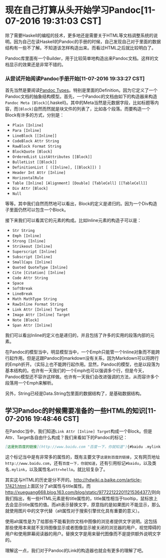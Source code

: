 # 现在自己打算从头开始学习Pandoc[11-07-2016 19:31:03 CST]

除了需要Haskell的编程的技术，更多地还是需要关于HTML等文档调整系统的说明。因为自己在读Haskell的Pandoc的手册的时候，自己发现自己对于里面的数据结构有一些不了解。不知道该怎样构造出来。而看过HTML之后就比较明白了。

Pandoc库里面有一个Builder，用于比较简单地构造出来Pandoc文档。这样的文档显示的效果还是非常不错的。


### 从尝试开始阅读Pandoc手册开始[11-07-2016 19:33:27 CST]

首先当然是要阅读[Pandoc Types](http://hackage.haskell.org/package/pandoc-types-1.17.0.4/docs/Text-Pandoc-Definition.html)。特别是里面的Definition。因为它定义了一个Pandoc文档的抽象结构模型。首先，一个Pandoc的文档由如下的构造器来构造`Pandoc Meta [Block]`{.haskell}。其中的Meta当然是元数据字段，比如标题等内容，而`[Block]`自然而然就是块文件的列表了，比如各个段落。而要构造一个Block有许多的方式，分别是：

* `Plain [Inline]`
* `Para [Inline]`
* `LineBlock [[Inline]]`
* `CodeBlock Attr String`
* `RawBlock Format String`
* `BlockQuote [Block]`
* `OrderedList ListAttributes [[Block]]`
* `BulletList [[Block]]`
* `DefinitionList [ ([Inline], [[Block]]) ]`
* `Header Int Attr [Inline]`
* `HorizontalRule`
* `Table [Inline] [Alignment] [Double] [TableCell] [[TableCell]]`
* `Div Attr [Block]`
* `Null`

等等。其中我们自然而然地可以看出，Block的定义是递归的。因为一个Div构造子里面仍然可以包含一个Block。

接下来我们可以看其它的元素的构成。比如Inline元素的构造子可以是：

* `Str String`
* `Emph [Inline]`
* `Strong [Inline]`
* `Strikeout [Inline]`
* `Superscript [Inline]`
* `Subscript [Inline]`
* `SmallCaps [Inline]`
* `Quoted QuoteType [Inline]`
* `Cite [Citation] [Inline]`
* `Code Attr String`
* `Space`
* `SoftBreak`
* `LineBreak`
* `Math MathType String`
* `RawInline Format String`
* `Link Attr [Inline] Target`
* `Image Attr [Inline] Target`
* `Note [Block]`
* `Span Attr [Inline]`

我们可以看出Inline的定义也是递归的，并且包括了许多的实用的段落内部的元素。

在Pandoc的模型当中，明显模型当中，一个Emph只能管一个Inline对象而不能跨行起作用。但是这跟Pandoc的markdown没有关系，因为Markdown可以将跨行的Emph折开。（实际上也不能跨行起作用。显然，Pandoc的模型，也是以段落为基本结构的。也许有一天我们的一个Emph也可以强调多个行，但是今天，Pandoc模型还不容许这样做。也许有一天我们会改进强调的方法，从而容许多个段落用一个Emph来解析。

另外，String已经是Data.String包里面的数据结构了，是基础数据结构。


## 学习Pandoc的时候需要准备的一些HTML的知识[11-07-2016 19:48:46 CST]


在Pandoc当中，我们知道`Link Attr [Inline] Target`构成一个Block。但是Attr、Target各自由什么构成？我们来看如下的Pandoc的标记：

```markdown
[这是到百度的链接](http://www.baidu.com "百度一下，你就知道"){#baidu .mylink attr="hello"}
```

这个标记当中是有非常多的属性的，既有主要文字`这是到百度的链接`，又有网页地址`http://www.baidu.com`，还有`百度一下，你就知道`，还有引用标记`#baidu`，以及类名`.mylink`，以及属性名`attr=hello`。就比较复杂了。

其实这与HTML的历史是分不开的。<http://hdwiki.q.baike.com/article-17421.html>上面区分了alt属性与title属性。而<http://xueguang668.blog.163.com/blog/static/977221222011215364377/>则向我们指出，有一些HTML元素是有title属性的，title属性相当于tooltip，鼠标放上去会显示title属性的值。而alt表示替换文字，原意指的是如果图片不能显示，那么就使用图片中的文字代替（alt属性对于搜索引擎优化具有重要的意义）。

使用alt属性是为了给那些不能看到你文档中图像的浏览者提供文字说明。这包括那些使用本来就不支持图像显示或者图像显示被关闭的浏览器的用户，视觉障碍的用户和使用屏幕阅读器的用户。替换文字是用来替代图像而不是提供额外说明文字的。

理解这一点，我们对于Pandoc的Link的构造器也就会有更多的理解了吧。
